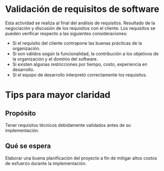 # Validación de requisitos de software
Esta actividad se realiza al final del análisis de requisitos. Resultado de la negociación y discusión de los requisitos con el cliente. Los requisitos se pueden verificar respecto a las siguientes consideraciones:

- Si el requisito del cliente contrapone las buenas prácticas de la organización.
- Si son válidos según la funcionalidad, la contribución a los objetivos de la organización y el dominio del software.
- Si existen algunas restricciones por tiempo, costo, experiencia en desarrollo.
- Si el equipo de desarrollo interpretó correctamente los requisitos.

# Tips para mayor claridad

## Propósito
Tener requisitos técnicos debidamente validados antes de su implementación.

## Qué se espera
Elaborar una buena planificación del proyecto a fin de mitigar altos costos de esfuerzo durante la implementación.
  
